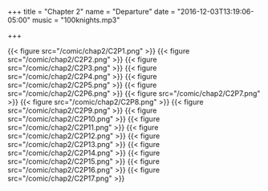 +++
title = "Chapter 2"
name = "Departure"
date = "2016-12-03T13:19:06-05:00"
music = "100knights.mp3"

+++

{{< figure src="/comic/chap2/C2P1.png" >}}
{{< figure src="/comic/chap2/C2P2.png" >}}
{{< figure src="/comic/chap2/C2P3.png" >}}
{{< figure src="/comic/chap2/C2P4.png" >}}
{{< figure src="/comic/chap2/C2P5.png" >}}
{{< figure src="/comic/chap2/C2P6.png" >}}
{{< figure src="/comic/chap2/C2P7.png" >}}
{{< figure src="/comic/chap2/C2P8.png" >}}
{{< figure src="/comic/chap2/C2P9.png" >}}
{{< figure src="/comic/chap2/C2P10.png" >}}
{{< figure src="/comic/chap2/C2P11.png" >}}
{{< figure src="/comic/chap2/C2P12.png" >}}
{{< figure src="/comic/chap2/C2P13.png" >}}
{{< figure src="/comic/chap2/C2P14.png" >}}
{{< figure src="/comic/chap2/C2P15.png" >}}
{{< figure src="/comic/chap2/C2P16.png" >}}
{{< figure src="/comic/chap2/C2P17.png" >}}
